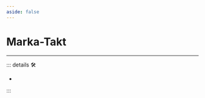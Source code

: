 ```yaml
---
aside: false
---
```

# Marka-Takt

---

<!-- =================================================== -->
<!-- =================================================== -->
<!-- =================================================== -->
<!-- =================================================== -->
<!-- =================================================== -->
::: details 🛠

-

:::
